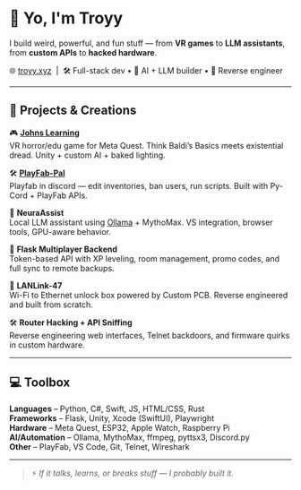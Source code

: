 # 👋 Yo, I'm Troyy

I build weird, powerful, and fun stuff — from **VR games** to **LLM assistants**, from **custom APIs** to **hacked hardware**.

🌐 [troyy.xyz](https://troyy.xyz) &nbsp;|&nbsp; 🛠️ Full-stack dev • 🧠 AI + LLM builder • 🧩 Reverse engineer

---

## 🔧 Projects & Creations

🎮 **[Johns Learning](https://johns-learning.co.uk)**  
VR horror/edu game for Meta Quest. Think Baldi’s Basics meets existential dread. Unity + custom AI + baked lighting.

🛠️ **[PlayFab-Pal](https://playfab-pal.com)**  
Playfab in discord — edit inventories, ban users, run scripts. Built with Py-Cord + PlayFab APIs.

🤖 **NeuraAssist**  
Local LLM assistant using [Ollama](https://ollama.com) + MythoMax. VS integration, browser tools, GPU-aware behavior.

🧠 **Flask Multiplayer Backend**  
Token-based API with XP leveling, room management, promo codes, and full sync to remote backups.

📡 **LANLink-47**  
Wi-Fi to Ethernet unlock box powered by Custom PCB. Reverse engineered and built from scratch.

🛠️ **Router Hacking + API Sniffing**  
Reverse engineering web interfaces, Telnet backdoors, and firmware quirks in custom hardware.

---

## 💻 Toolbox

**Languages** – Python, C#, Swift, JS, HTML/CSS, Rust  
**Frameworks** – Flask, Unity, Xcode (SwiftUI), Playwright  
**Hardware** – Meta Quest, ESP32, Apple Watch, Raspberry Pi  
**AI/Automation** – Ollama, MythoMax, ffmpeg, pyttsx3, Discord.py  
**Other** – PlayFab, VS Code, Git, Telnet, Wireshark

---

> ⚡ *If it talks, learns, or breaks stuff — I probably built it.*

